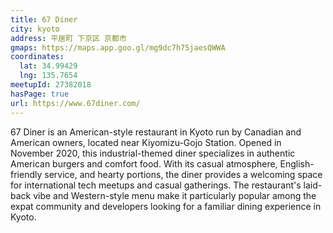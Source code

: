 ```yaml
---
title: 67 Diner
city: kyoto
address: 平居町 下京区 京都市
gmaps: https://maps.app.goo.gl/mg9dc7h75jaesQWWA
coordinates:
  lat: 34.99429
  lng: 135.7654
meetupId: 27382018
hasPage: true
url: https://www.67diner.com/
---
```


67 Diner is an American-style restaurant in Kyoto run by Canadian and American owners, located near Kiyomizu-Gojo Station. Opened in November 2020, this industrial-themed diner specializes in authentic American burgers and comfort food. With its casual atmosphere, English-friendly service, and hearty portions, the diner provides a welcoming space for international tech meetups and casual gatherings. The restaurant's laid-back vibe and Western-style menu make it particularly popular among the expat community and developers looking for a familiar dining experience in Kyoto.
